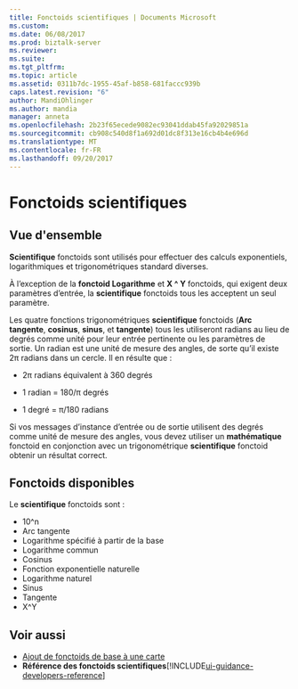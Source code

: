 ```yaml
---
title: Fonctoids scientifiques | Documents Microsoft
ms.custom: 
ms.date: 06/08/2017
ms.prod: biztalk-server
ms.reviewer: 
ms.suite: 
ms.tgt_pltfrm: 
ms.topic: article
ms.assetid: 0311b7dc-1955-45af-b858-681faccc939b
caps.latest.revision: "6"
author: MandiOhlinger
ms.author: mandia
manager: anneta
ms.openlocfilehash: 2b23f65ecede9082ec93041ddab45fa92029851a
ms.sourcegitcommit: cb908c540d8f1a692d01dc8f313e16cb4b4e696d
ms.translationtype: MT
ms.contentlocale: fr-FR
ms.lasthandoff: 09/20/2017
---
```

# <a name="scientific-functoids"></a>Fonctoids scientifiques

## <a name="overview"></a>Vue d'ensemble
**Scientifique** fonctoids sont utilisés pour effectuer des calculs exponentiels, logarithmiques et trigonométriques standard diverses.  
  
 À l’exception de la **fonctoid Logarithme** et **X ^ Y** fonctoids, qui exigent deux paramètres d’entrée, la **scientifique** fonctoids tous les acceptent un seul paramètre.  
  
 Les quatre fonctions trigonométriques **scientifique** fonctoids (**Arc tangente**, **cosinus**, **sinus**, et **tangente**) tous les utiliseront radians au lieu de degrés comme unité pour leur entrée pertinente ou les paramètres de sortie. Un radian est une unité de mesure des angles, de sorte qu’il existe 2π radians dans un cercle. Il en résulte que :  
  
-   2π radians équivalent à 360 degrés  
  
-   1 radian = 180/π degrés  
  
-   1 degré = π/180 radians  
  
 Si vos messages d’instance d’entrée ou de sortie utilisent des degrés comme unité de mesure des angles, vous devez utiliser un **mathématique** fonctoid en conjonction avec un trigonométrique **scientifique** fonctoid obtenir un résultat correct.  

## <a name="available-functoids"></a>Fonctoids disponibles  
 Le **scientifique** fonctoids sont : 

* 10^n
* Arc tangente
* Logarithme spécifié à partir de la base
* Logarithme commun
* Cosinus
* Fonction exponentielle naturelle
* Logarithme naturel
* Sinus
* Tangente
* X^Y
  
## <a name="see-also"></a>Voir aussi  
-  [Ajout de fonctoids de base à une carte](../core/how-to-add-basic-functoids-to-a-map.md)   
-  **Référence des fonctoids scientifiques**[!INCLUDE[ui-guidance-developers-reference](../includes/ui-guidance-developers-reference.md)]